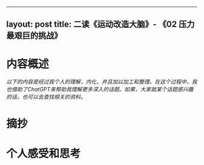 


---
layout: post
title:  二读《运动改造大脑》- 《02 压力 最艰巨的挑战》
---

# 内容概述

*以下的内容是经过我个人的理解，内化，并且加以加工和整理。在这个过程中，我也借助了ChatGPT来帮助我理解更多深入的话题。如果，大家就某个话题感兴趣的话，也可以去查找相关的资料。*


# 


# 摘抄





# 个人感受和思考












<!--stackedit_data:
eyJoaXN0b3J5IjpbMTg3OTY1MDE2MSw3MDk5MzgxMl19
-->